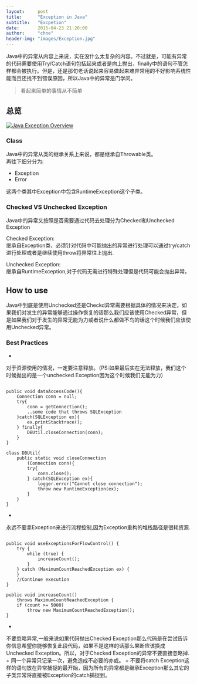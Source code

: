 ```yaml
---
layout:     post
title:      "Exception in Java"
subtitle:   "Excpetion"
date:       2015-04-23 21:20:00
author:     "chne"
header-img: "images/Exception.jpg"
---
```


<p>Java中的异常从内容上来说，实在没什么太复杂的内容。不过就是，可能有异常的代码需要使用Try/Catch语句包括起来或者是向上抛出，finally中的语句不管怎样都会被执行。但是，还是那句老话说起来容易做起来难异常用的不好影响系统性能而且还找不到错误原因，所以Java中的异常是门学问。</p>

> 看起来简单的事情从不简单

<h2 class="section-heading">总览</h2>
<a href="#">
    <img src="{{ site.baseurl }}/images/exception-01.png" alt="Java Exception Overview">
</a>

<h3>Class</h3>

Java中的异常从类的继承关系上来说，都是继承自Throwable类。   
再往下细分分为:

+ Exception
+ Error

这两个类其中Exception中包含RuntimeException这个子类。

<h3>Checked VS Unchecked Exception</h3>

Java中的异常又按照是否需要通过代码去处理分为Checked和Unchecked Exception  

Checked Exception:   
  继承自Exception类，必须针对代码中可能抛出的异常进行处理可以通过try/catch进行处理或者是继续使用throw将异常往上抛出.   

Unchecked Exception:   
  继承自RuntimeException,对于代码无需进行特殊处理但是代码可能会抛出异常。

<h2 class="section-heading">How to use</h2>

Java中到底是使用Unchecked还是Checkd异常需要根据具体的情况来决定，如果我们对发生的异常能够通过操作恢复的话那么我们应该使用Checked异常，但是如果我们对于发生的异常无能为力或者说什么都做不鸟的话这个时候我们应该使用Unchecked异常。

<h3>Best Practices</h3>

+  
对于资源使用的情况，一定要注意释放。（PS:如果最后实在无法释放，我们这个时候抛出的是一个unchecked Exception因为这个时候我们无能为力）
<pre><code>
public void dataAccessCode(){
    Connection conn = null;
    try{
        conn = getConnection();
        ..some code that throws SQLException
    }catch(SQLException ex){
        ex.printStacktrace();
    } finally{
        DBUtil.closeConnection(conn);
    }
}

class DBUtil{
    public static void closeConnection
        (Connection conn){
        try{
            conn.close();
        } catch(SQLException ex){
            logger.error("Cannot close connection");
            throw new RuntimeException(ex);
        }
    }
}
</code></pre>
+
永远不要拿Exception来进行流程控制,因为Exception重构的堆栈路径是很耗资源.
<pre><code>
public void useExceptionsForFlowControl() {
    try {
        while (true) {
            increaseCount();
        }
    } catch (MaximumCountReachedException ex) {
    }
    //Continue execution
}

public void increaseCount()
    throws MaximumCountReachedException {
    if (count >= 5000)
        throw new MaximumCountReachedException();
}
</code></pre>
+
不要忽略异常,一般来说如果代码抛出Checked Exception那么代码是在尝试告诉你信息希望你能够恢复此段代码，如果不是这样的话那么果断应该换成Unchecked Exception。所以，对于Checked Exception的异常不要直接忽略掉.
+
同一个异常只记录一次，避免造成不必要的亦或。
+
不要将catch Exception这样的语句放在异常捕捉的最开始，因为所有的异常都是继承Exception那么其它的子类异常将直接被Exception的catch捕捉到。
